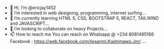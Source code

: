 - 👋 Hi, I’m @ericjay1452
- 👀 I’m interested in web designing, programming, internet surfing...
- 🌱 I’m currently learning HTML 5, CSS, BOOTSTRAP 5, REACT, TAILWIND and JAVASCRIPT...
- 💞️ I’m looking to collaborate on heavy Projects...
- 📫 How to reach me 
You can reach on
Whatsapp @ +234 8081495166
Facebook : https://web.facebook.com/ilesanmi.Kashimawo.Jnr/
...

<!---
ericjay1452/ericjay1452 is a ✨ special ✨ repository because its `README.md` (this file) appears on your GitHub profile.
You can click the Preview link to take a look at your changes.
--->
